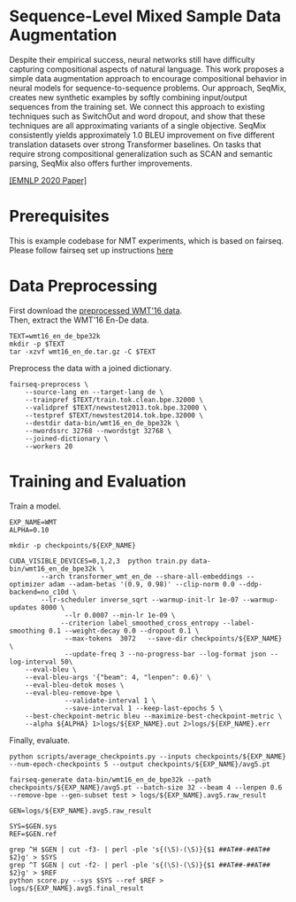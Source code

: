 # Sequence-Level Mixed Sample Data Augmentation
Despite their empirical success, neural networks still have difficulty capturing compositional aspects of natural language. This work proposes a simple data augmentation approach to encourage compositional behavior in neural models for sequence-to-sequence problems. Our approach, SeqMix, creates new synthetic examples by softly combining input/output sequences from the training set. We connect this approach to existing techniques such as SwitchOut and word dropout, and show that these techniques are all approximating variants of a single objective. SeqMix consistently yields approximately 1.0 BLEU improvement on five different translation datasets over strong Transformer baselines. On tasks that require strong compositional generalization such as SCAN and semantic parsing, SeqMix also offers further improvements.

[[EMNLP 2020 Paper]](https://arxiv.org/abs/2011.09039)

# Prerequisites
This is example codebase for NMT experiments, which is based on fairseq. Please follow fairseq set up instructions [here](https://drive.google.com/uc?export=download&id=0B_bZck-ksdkpM25jRUN2X2UxMm8)

# Data Preprocessing
First download the [preprocessed WMT'16 data](https://drive.google.com/uc?export=download&id=0B_bZck-ksdkpM25jRUN2X2UxMm8). <br />
Then, extract the WMT'16 En-De data.
```
TEXT=wmt16_en_de_bpe32k
mkdir -p $TEXT
tar -xzvf wmt16_en_de.tar.gz -C $TEXT
```

Preprocess the data with a joined dictionary.
```
fairseq-preprocess \
    --source-lang en --target-lang de \
    --trainpref $TEXT/train.tok.clean.bpe.32000 \
    --validpref $TEXT/newstest2013.tok.bpe.32000 \
    --testpref $TEXT/newstest2014.tok.bpe.32000 \
    --destdir data-bin/wmt16_en_de_bpe32k \
    --nwordssrc 32768 --nwordstgt 32768 \
    --joined-dictionary \
    --workers 20
```

# Training and Evaluation
Train a model.
```
EXP_NAME=WMT
ALPHA=0.10

mkdir -p checkpoints/${EXP_NAME}

CUDA_VISIBLE_DEVICES=0,1,2,3  python train.py data-bin/wmt16_en_de_bpe32k \
        --arch transformer_wmt_en_de --share-all-embeddings --optimizer adam --adam-betas '(0.9, 0.98)' --clip-norm 0.0 --ddp-backend=no_c10d \
        --lr-scheduler inverse_sqrt --warmup-init-lr 1e-07 --warmup-updates 8000 \
              --lr 0.0007 --min-lr 1e-09 \
             --criterion label_smoothed_cross_entropy --label-smoothing 0.1 --weight-decay 0.0 --dropout 0.1 \
              --max-tokens  3072   --save-dir checkpoints/${EXP_NAME}  \
              --update-freq 3 --no-progress-bar --log-format json --log-interval 50\
    --eval-bleu \
    --eval-bleu-args '{"beam": 4, "lenpen": 0.6}' \
    --eval-bleu-detok moses \
    --eval-bleu-remove-bpe \
              --validate-interval 1 \
              --save-interval 1 --keep-last-epochs 5 \
    --best-checkpoint-metric bleu --maximize-best-checkpoint-metric \
    --alpha ${ALPHA} 1>logs/${EXP_NAME}.out 2>logs/${EXP_NAME}.err

```

Finally, evaluate.
```
python scripts/average_checkpoints.py --inputs checkpoints/${EXP_NAME} --num-epoch-checkpoints 5 --output checkpoints/${EXP_NAME}/avg5.pt

fairseq-generate data-bin/wmt16_en_de_bpe32k --path checkpoints/${EXP_NAME}/avg5.pt --batch-size 32 --beam 4 --lenpen 0.6 --remove-bpe --gen-subset test > logs/${EXP_NAME}.avg5.raw_result

GEN=logs/${EXP_NAME}.avg5.raw_result

SYS=$GEN.sys
REF=$GEN.ref

grep ^H $GEN | cut -f3- | perl -ple 's{(\S)-(\S)}{$1 ##AT##-##AT## $2}g' > $SYS
grep ^T $GEN | cut -f2- | perl -ple 's{(\S)-(\S)}{$1 ##AT##-##AT## $2}g' > $REF
python score.py --sys $SYS --ref $REF > logs/${EXP_NAME}.avg5.final_result

```

